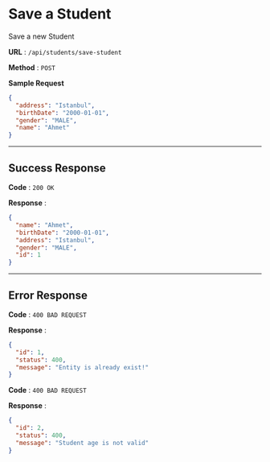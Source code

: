 # Save a Student

Save a new Student

**URL** : `/api/students/save-student`

**Method** : `POST`

**Sample Request**

```json
{
  "address": "Istanbul",
  "birthDate": "2000-01-01",
  "gender": "MALE",
  "name": "Ahmet"
}
```
---
## Success Response

**Code** : `200 OK`

**Response** :

```json
{
  "name": "Ahmet",
  "birthDate": "2000-01-01",
  "address": "Istanbul",
  "gender": "MALE",
  "id": 1
}
```
---
## Error Response

**Code** : `400 BAD REQUEST`

**Response** :

```json
{
  "id": 1,
  "status": 400,
  "message": "Entity is already exist!"
}
```

**Code** : `400 BAD REQUEST`

**Response** :

```json
{
  "id": 2,
  "status": 400,
  "message": "Student age is not valid"
}
```
